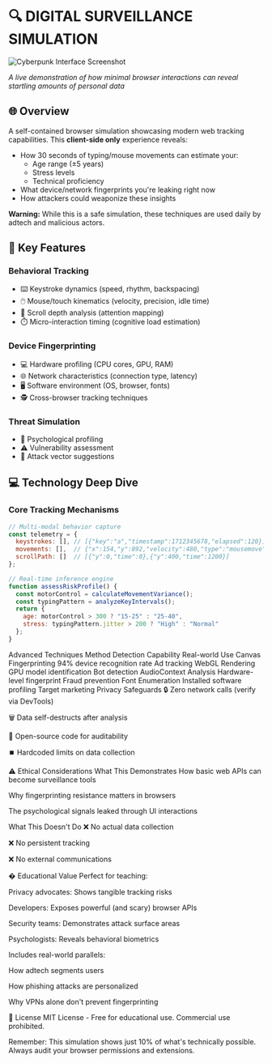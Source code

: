 # 🔍 DIGITAL SURVEILLANCE SIMULATION

![Cyberpunk Interface Screenshot](demo-screenshot.png)

*A live demonstration of how minimal browser interactions can reveal startling amounts of personal data*

## 🌐 Overview
A self-contained browser simulation showcasing modern web tracking capabilities. This **client-side only** experience reveals:

- How 30 seconds of typing/mouse movements can estimate your:
  - Age range (±5 years)
  - Stress levels
  - Technical proficiency
- What device/network fingerprints you're leaking right now
- How attackers could weaponize these insights

**Warning:** While this is a safe simulation, these techniques are used daily by adtech and malicious actors.

## 🚀 Key Features

### Behavioral Tracking
- ⌨️ Keystroke dynamics (speed, rhythm, backspacing)
- 🖱️ Mouse/touch kinematics (velocity, precision, idle time)
- 📜 Scroll depth analysis (attention mapping)
- ⏱️ Micro-interaction timing (cognitive load estimation)

### Device Fingerprinting
- 💻 Hardware profiling (CPU cores, GPU, RAM)
- 🌐 Network characteristics (connection type, latency)
- 🖥️ Software environment (OS, browser, fonts)
- 🕵️ Cross-browser tracking techniques

### Threat Simulation
- 🔮 Psychological profiling
- ⚠️ Vulnerability assessment
- 🎯 Attack vector suggestions

## 💻 Technology Deep Dive

### Core Tracking Mechanisms
```javascript
// Multi-modal behavior capture
const telemetry = {
  keystrokes: [], // [{"key":"a","timestamp":1712345678,"elapsed":120}]
  movements: [],  // {"x":154,"y":892,"velocity":480,"type":"mousemove"}
  scrollPath: []  // [{"y":0,"time":0},{"y":400,"time":1200}]
};

// Real-time inference engine
function assessRiskProfile() {
  const motorControl = calculateMovementVariance();
  const typingPattern = analyzeKeyIntervals();
  return {
    age: motorControl > 300 ? "15-25" : "25-40",
    stress: typingPattern.jitter > 200 ? "High" : "Normal"
  };
}
```
Advanced Techniques
Method	Detection Capability	Real-world Use
Canvas Fingerprinting	94% device recognition rate	Ad tracking
WebGL Rendering	GPU model identification	Bot detection
AudioContext Analysis	Hardware-level fingerprint	Fraud prevention
Font Enumeration	Installed software profiling	Target marketing
Privacy Safeguards
🔒 Zero network calls (verify via DevTools)

🗑️ Data self-destructs after analysis

📜 Open-source code for auditability

⏹️ Hardcoded limits on data collection


⚠️ Ethical Considerations
What This Demonstrates
How basic web APIs can become surveillance tools

Why fingerprinting resistance matters in browsers

The psychological signals leaked through UI interactions

What This Doesn't Do
❌ No actual data collection

❌ No persistent tracking

❌ No external communications


� Educational Value
Perfect for teaching:

Privacy advocates: Shows tangible tracking risks

Developers: Exposes powerful (and scary) browser APIs

Security teams: Demonstrates attack surface areas

Psychologists: Reveals behavioral biometrics

Includes real-world parallels:

How adtech segments users

How phishing attacks are personalized

Why VPNs alone don't prevent fingerprinting

📜 License
MIT License - Free for educational use. Commercial use prohibited.

Remember: This simulation shows just 10% of what's technically possible.
Always audit your browser permissions and extensions.

